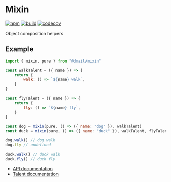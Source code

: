 # Mixin

[![npm](https://badge.fury.io/js/%40dmail%2Fmixin.svg)](https://badge.fury.io/js/%40dmail%2Fmixin)
[![build](https://travis-ci.org/dmail/mixin.svg?branch=master)](http://travis-ci.org/dmail/mixin)
[![codecov](https://codecov.io/gh/dmail/mixin/branch/master/graph/badge.svg)](https://codecov.io/gh/dmail/mixin)

Object composition helpers

## Example

```javascript
import { mixin, pure } from "@dmail/mixin"

const walkTalent = ({ name }) => {
	return {
		walk: () => `${name} walk`,
	}
}

const flyTalent = ({ name }) => {
	return {
		fly: () => `${name} fly`,
	}
}

const dog = mixin(pure, () => ({ name: "dog" }), walkTalent)
const duck = mixin(pure, () => ({ name: "duck" }), walkTalent, flyTalent)

dog.walk() // dog walk
dog.fly // undefined

duck.walk() // duck walk
duck.fly() // duck fly
```

* [API documentation](./docs/api.md)
* [Talent documentation](./docs/talent.md)
